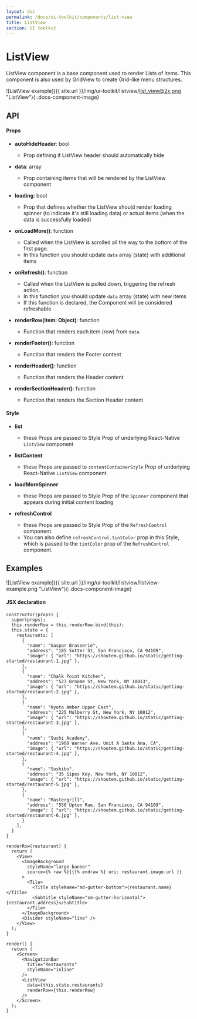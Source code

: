 ```yaml
---
layout: doc
permalink: /docs/ui-toolkit/components/list-view
title: ListView
section: UI toolkit
---
```


# ListView

ListView component is a base component used to render Lists of items. This component is also used by GridView to create Grid-like menu structures.  

![ListView example]({{ site.url }}/img/ui-toolkit/listview/list_view@2x.png "ListView"){:.docs-component-image}

## API

#### Props

* **autoHideHeader**: bool
  - Prop defining if ListView header should automatically hide

* **data**: array  
  - Prop containing items that will be rendered by the ListView component

* **loading**: bool  
  - Prop that defines whether the ListView should render loading spinner (to indicate it's still loading data) or actual items (when the data is successfully loaded)

* **onLoadMore()**: function  
  - Called when the ListView is scrolled all the way to the bottom of the first page.
  - In this function you should update `data` array (state) with additional items

* **onRefresh()**: function  
  - Called when the ListView is pulled down, triggering the refresh action.
  - In this function you should update `data` array (state) with new items
  - If this function is declared, the Component will be considered refreshable

* **renderRow(item: Object)**: function  
  - Function that renders each item (row) from `data`

* **renderFooter()**: function  
  - Function that renders the Footer content

* **renderHeader()**: function  
  - Function that renders the Header content

* **renderSectionHeader()**: function  
  - Function that renders the Section Header content

#### Style

* **list**
  - these Props are passed to Style Prop of underlying React-Native `ListView` component  

* **listContent**
  - these Props are passed to `contentContainerStyle` Prop of underlying React-Native `ListView` component  

* **loadMoreSpinner**
  - these Props are passed to Style Prop of the `Spinner` component that appears during initial content loading  

* **refreshControl**
  - these Props are passed to Style Prop of the `RefreshControl` component.  
  - You can also define `refreshControl.tintColor` prop in this Style, which is passed to the `tintColor` prop of the `RefreshControl` component.

## Examples
![ListView example]({{ site.url }}/img/ui-toolkit/listview/listview-example.png "ListView"){:.docs-component-image}

#### JSX declaration
```JSX
constructor(props) {
  super(props);
  this.renderRow = this.renderRow.bind(this);
  this.state = {
    restaurants: [
      {
        "name": "Gaspar Brasserie",
        "address": "185 Sutter St, San Francisco, CA 94109",
        "image": { "url": "https://shoutem.github.io/static/getting-started/restaurant-1.jpg" },
      },
      {
        "name": "Chalk Point Kitchen",
        "address": "527 Broome St, New York, NY 10013",
        "image": { "url": "https://shoutem.github.io/static/getting-started/restaurant-2.jpg" },
      },
      {
        "name": "Kyoto Amber Upper East",
        "address": "225 Mulberry St, New York, NY 10012",
        "image": { "url": "https://shoutem.github.io/static/getting-started/restaurant-3.jpg" },
      },
      {
        "name": "Sushi Academy",
        "address": "1900 Warner Ave. Unit A Santa Ana, CA",
        "image": { "url": "https://shoutem.github.io/static/getting-started/restaurant-4.jpg" },
      },
      {
        "name": "Sushibo",
        "address": "35 Sipes Key, New York, NY 10012",
        "image": { "url": "https://shoutem.github.io/static/getting-started/restaurant-5.jpg" },
      },
      {
        "name": "Mastergrill",
        "address": "550 Upton Rue, San Francisco, CA 94109",
        "image": { "url": "https://shoutem.github.io/static/getting-started/restaurant-6.jpg" },
      }
    ],
  }
}

renderRow(restaurant) {
  return (
    <View>
      <ImageBackground
        styleName="large-banner"
        source={% raw %}{{{% endraw %} uri: restaurant.image.url }}
      >
        <Tile>
          <Title styleName="md-gutter-bottom">{restaurant.name}</Title>
          <Subtitle styleName="sm-gutter-horizontal">{restaurant.address}</Subtitle>
        </Tile>
      </ImageBackground>
      <Divider styleName="line" />
    </View>
  );
}

render() {
  return (
    <Screen>
      <NavigationBar
        title="Restaurants"
        styleName="inline"
      />
      <ListView
        data={this.state.restaurants}
        renderRow={this.renderRow}
      />
    </Screen>
  );
}
```
